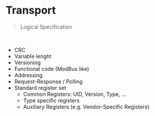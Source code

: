 # Transport
> Logical Specification

<br>

- CRC
- Variable lenght
- Versioning
- Functional code (ModBus like)
- Addressing
- Request-Response / Polling
- Standard register set
    - Common Registers: UID, Version, Type, ...
    - Type specific registers
    - Auxiliary Registers (e.g. Vendor-Specific Registers)
